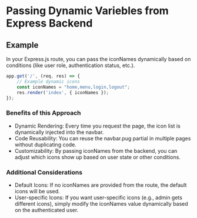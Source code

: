 # Passing Dynamic Variebles from Express Backend

## Example

In your Express.js route, you can pass the iconNames dynamically based on conditions (like user role, authentication status, etc.).

```js
app.get('/', (req, res) => {
    // Example dynamic icons
    const iconNames = "home,menu,login,logout";
    res.render('index', { iconNames });
});
```

### Benefits of this Approach

- Dynamic Rendering: Every time you request the page, the icon list is dynamically injected into the navbar.
- Code Reusability: You can reuse the navbar.pug partial in multiple pages without duplicating code.
- Customizability: By passing iconNames from the backend, you can adjust which icons show up based on user state or other conditions.

### Additional Considerations

- Default Icons: If no iconNames are provided from the route, the default icons will be used.
- User-specific Icons: If you want user-specific icons (e.g., admin gets different icons), simply modify the iconNames value dynamically based on the authenticated user.
